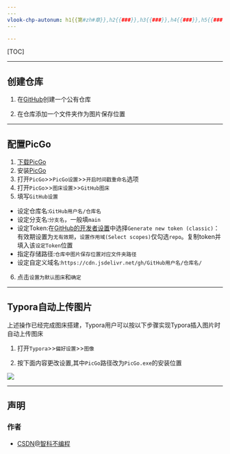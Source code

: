 ```yaml
---
​---
vlook-chp-autonum: h1{{第#zh#章}},h2{{###}},h3{{###}},h4{{###}},h5{{###}}
​---

---
```


[TOC]

---

## 创建仓库

1. 在[GitHub](https://github.com/)创建一个公有仓库

2. 在仓库添加一个文件夹作为图片保存位置

---

## 配置PicGo

1. [下载PicGo](https://mirrors.sdu.edu.cn/github-release/1712122460/github-release/Molunerfinn_PicGo/v2.3.1/)
2. 安装[PicGo](https://picgo.github.io/PicGo-Doc/zh/)
3. 打开`PicGo`>>`PicGo设置`>>`开启时间戳重命名`选项
4. 打开`PicGo`>>`图床设置`>>`GitHub图床`
5. 填写`GitHub设置`

* 设定仓库名:`GitHub用户名/仓库名`
* 设定分支名:`分支名`，一般填`main`
* 设定Token:在[GitHub的开发者设置](https://github.com/settings/tokens)中选择`Generate new token (classic)`：有效期设置为`无有效期`，`设置作用域(Select scopes)`仅勾选`repo`。复制token并填入该`设定Token`位置
* 指定存储路径:`仓库中图片保存位置对应文件夹路径`
* 设定自定义域名:`https://cdn.jsdelivr.net/gh/GitHub用户名/仓库名/`

6. 点击`设置为默认图床`和`确定`


---

## Typora自动上传图片

上述操作已经完成图床搭建，Typora用户可以按以下步骤实现Typora插入图片时自动上传图床

1. 打开`Typora`>>`偏好设置`>>`图像`

2. 按下面内容更改设置,其中`PicGo`路径改为`PicGo.exe`的安装位置

![](https://cdn.jsdelivr.net/gh/sername531/PictureBed/image/202409231903142.png)

---

## 声明

### 作者

- [CSDN@智科不编程](https://blog.csdn.net/qq_74251965?type=blog)
